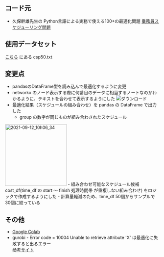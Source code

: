 ## コード元
- 久保幹雄先生の Python言語による実務で使える100+の最適化問題 [乗務員スケジューリング問題](https://mikiokubo.github.io/opt100/80csp.html#%E4%B9%97%E5%8B%99%E5%93%A1%E3%82%B9%E3%82%B1%E3%82%B8%E3%83%A5%E3%83%BC%E3%83%AA%E3%83%B3%E3%82%B0%E5%95%8F%E9%A1%8C)  

## 使用データセット
[こちら](http://people.brunel.ac.uk/~mastjjb/jeb/orlib/ptaskinfo.html) にある csp50.txt

## 変更点
- pandasのDataFrame型を読み込んで最適化するように変更
- networkx のノード表示する際に何番目のデータに相当するノートなのかわかるように、テキストを合わせて表示するようにした
![ダウンロード](https://user-images.githubusercontent.com/45703844/132967322-82e9f391-38a6-413e-bc09-93f1f0cc9e31.png)
- 最適化結果（スケジュールの組み合わせ）を pandas の DataFrame で出力した
  - group の数字が同じものが組み合わされたスケジュール
<img width="201" alt="2021-09-12_10h06_34" src="https://user-images.githubusercontent.com/45703844/132967354-ad6649f6-9ef3-40e9-81b4-e3a2cd3df49b.png">
- 組み合わせ可能なスケジュール候補 cost_df(time_df の start ～ finish 処理時間帯 が重複しない組み合わせ) をロジックで作成するようにした
- 計算量軽減のため、time_df 50個からサンプルで30個に絞っている

## その他
- [Google Colab](https://colab.research.google.com/drive/1q417zxbnmMfRkzrWquQo-27ehJ0bCYo2?usp=sharing)
- gurobi - Error code = 10004 Unable to retrieve attribute 'X' は最適化に失敗すると出るエラー  
[参考サイト](https://stackoverflow.com/questions/19270102/gurobi-error-code-10004-unable-to-retrieve-attribute-x)
